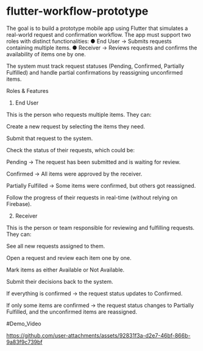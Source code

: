 # flutter-workflow-prototype
The goal is to build a prototype mobile app using Flutter that simulates a real-world request and confirmation workflow.
The app must support two roles
with distinct functionalities:
● End User → Submits requests containing multiple items.
● Receiver → Reviews requests and confirms the availability of items one by one.

The system must track request statuses (Pending, Confirmed, Partially Fulfilled) and handle
partial confirmations by reassigning unconfirmed items.

Roles & Features
1. End User

This is the person who requests multiple items.
They can:

Create a new request by selecting the items they need.

Submit that request to the system.

Check the status of their requests, which could be:

Pending → The request has been submitted and is waiting for review.

Confirmed → All items were approved by the receiver.

Partially Fulfilled → Some items were confirmed, but others got reassigned.

Follow the progress of their requests in real-time (without relying on Firebase).

2. Receiver

This is the person or team responsible for reviewing and fulfilling requests.
They can:

See all new requests assigned to them.

Open a request and review each item one by one.

Mark items as either Available or Not Available.

Submit their decisions back to the system.

If everything is confirmed → the request status updates to Confirmed.

If only some items are confirmed → the request status changes to Partially Fulfilled, and the unconfirmed items are reassigned.

#Demo_Video

https://github.com/user-attachments/assets/92831f3a-d2e7-46bf-866b-9a83f9c739bf


